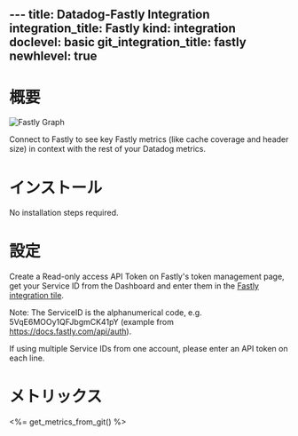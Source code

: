 --- title: Datadog-Fastly Integration integration_title: Fastly kind: integration doclevel: basic git_integration_title: fastly
newhlevel: true
---
# 概要

![Fastly Graph](/static/images/fastlygraph.png)

Connect to Fastly to see key Fastly metrics (like cache coverage and header size) in context with the rest of your Datadog metrics.

# インストール

No installation steps required.

# 設定

Create a Read-only access API Token on Fastly's token management page, get your Service ID from the Dashboard and enter them in the [Fastly integration tile](https://app.datadoghq.com/account/settings#integrations/fastly).

Note: The ServiceID is the alphanumerical code, e.g. 5VqE6MOOy1QFJbgmCK41pY (example from https://docs.fastly.com/api/auth).

If using multiple Service IDs from one account, please enter an API token on each line.

# メトリックス

<%= get_metrics_from_git() %>
